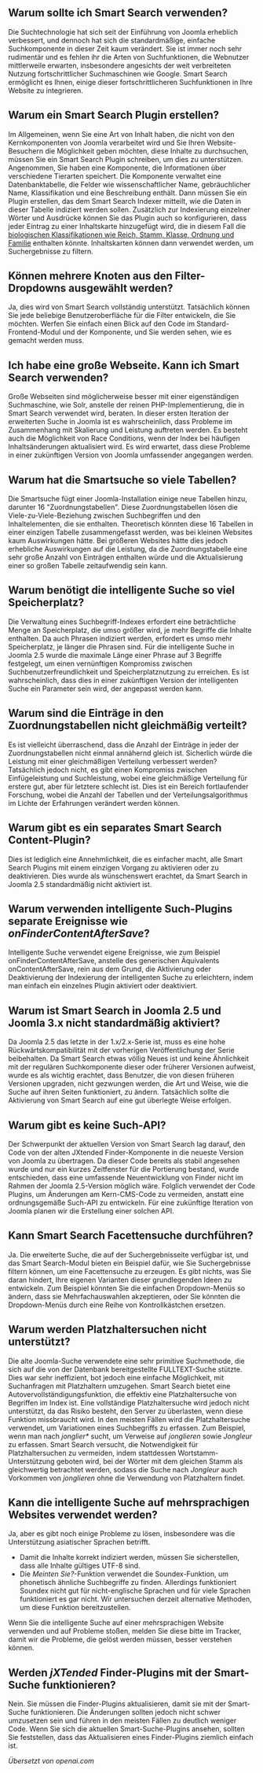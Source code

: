 <!-- Filename: Smart_Search_Frequently_Asked_Questions / Display title: Häufig gestellte Fragen zur intelligenten Suche   -->

## Warum sollte ich Smart Search verwenden?

Die Suchtechnologie hat sich seit der Einführung von Joomla erheblich verbessert, und dennoch hat sich die standardmäßige, einfache Suchkomponente in dieser Zeit kaum verändert. Sie ist immer noch sehr rudimentär und es fehlen ihr die Arten von Suchfunktionen, die Webnutzer mittlerweile erwarten, insbesondere angesichts der weit verbreiteten Nutzung fortschrittlicher Suchmaschinen wie Google. Smart Search ermöglicht es Ihnen, einige dieser fortschrittlicheren Suchfunktionen in Ihre Website zu integrieren.

## Warum ein Smart Search Plugin erstellen?

Im Allgemeinen, wenn Sie eine Art von Inhalt haben, die nicht von den Kernkomponenten von Joomla verarbeitet wird und Sie Ihren Website-Besuchern die Möglichkeit geben möchten, diese Inhalte zu durchsuchen, müssen Sie ein Smart Search Plugin schreiben, um dies zu unterstützen. Angenommen, Sie haben eine Komponente, die Informationen über verschiedene Tierarten speichert. Die Komponente verwaltet eine Datenbanktabelle, die Felder wie wissenschaftlicher Name, gebräuchlicher Name, Klassifikation und eine Beschreibung enthält. Dann müssen Sie ein Plugin erstellen, das dem Smart Search Indexer mitteilt, wie die Daten in dieser Tabelle indiziert werden sollen. Zusätzlich zur Indexierung einzelner Wörter und Ausdrücke können Sie das Plugin auch so konfigurieren, dass jeder Eintrag zu einer Inhaltskarte hinzugefügt wird, die in diesem Fall die
<a href="https://en.wikipedia.org/wiki/Taxonomy_(biology)"
rel="nofollow noreferrer noopener">biologischen Klassifikationen wie Reich, Stamm, Klasse, Ordnung und Familie</a> enthalten könnte. Inhaltskarten können dann verwendet werden, um Suchergebnisse zu filtern.

## Können mehrere Knoten aus den Filter-Dropdowns ausgewählt werden?

Ja, dies wird von Smart Search vollständig unterstützt. Tatsächlich können Sie jede beliebige Benutzeroberfläche für die Filter entwickeln, die Sie möchten. Werfen Sie einfach einen Blick auf den Code im Standard-Frontend-Modul und der Komponente, und Sie werden sehen, wie es gemacht werden muss.

## Ich habe eine große Webseite. Kann ich Smart Search verwenden?

Große Webseiten sind möglicherweise besser mit einer eigenständigen Suchmaschine, wie Solr, anstelle der reinen PHP-Implementierung, die in Smart Search verwendet wird, beraten. In dieser ersten Iteration der erweiterten Suche in Joomla ist es wahrscheinlich, dass Probleme im Zusammenhang mit Skalierung und Leistung auftreten werden. Es besteht auch die Möglichkeit von Race Conditions, wenn der Index bei häufigen Inhaltsänderungen aktualisiert wird. Es wird erwartet, dass diese Probleme in einer zukünftigen Version von Joomla umfassender angegangen werden.

## Warum hat die Smartsuche so viele Tabellen?

Die Smartsuche fügt einer Joomla-Installation einige neue Tabellen hinzu, darunter 16 "Zuordnungstabellen". Diese Zuordnungstabellen lösen die Viele-zu-Viele-Beziehung zwischen Suchbegriffen und den Inhaltelementen, die sie enthalten. Theoretisch könnten diese 16 Tabellen in einer einzigen Tabelle zusammengefasst werden, was bei kleinen Websites kaum Auswirkungen hätte. Bei größeren Websites hätte dies jedoch erhebliche Auswirkungen auf die Leistung, da die Zuordnungstabelle eine sehr große Anzahl von Einträgen enthalten würde und die Aktualisierung einer so großen Tabelle zeitaufwendig sein kann.

## Warum benötigt die intelligente Suche so viel Speicherplatz?

Die Verwaltung eines Suchbegriff-Indexes erfordert eine beträchtliche Menge an Speicherplatz, die umso größer wird, je mehr Begriffe die Inhalte enthalten. Da auch Phrasen indiziert werden, erfordert es umso mehr Speicherplatz, je länger die Phrasen sind. Für die intelligente Suche in Joomla 2.5 wurde die maximale Länge einer Phrase auf 3 Begriffe festgelegt, um einen vernünftigen Kompromiss zwischen Suchbenutzerfreundlichkeit und Speicherplatznutzung zu erreichen. Es ist wahrscheinlich, dass dies in einer zukünftigen Version der intelligenten Suche ein Parameter sein wird, der angepasst werden kann.

## Warum sind die Einträge in den Zuordnungstabellen nicht gleichmäßig verteilt?

Es ist vielleicht überraschend, dass die Anzahl der Einträge in jeder der Zuordnungstabellen nicht einmal annähernd gleich ist. Sicherlich würde die Leistung mit einer gleichmäßigen Verteilung verbessert werden? Tatsächlich jedoch nicht, es gibt einen Kompromiss zwischen Einfügeleistung und Suchleistung, wobei eine gleichmäßige Verteilung für erstere gut, aber für letztere schlecht ist. Dies ist ein Bereich fortlaufender Forschung, wobei die Anzahl der Tabellen und der Verteilungsalgorithmus im Lichte der Erfahrungen verändert werden können.

## Warum gibt es ein separates Smart Search Content-Plugin?

Dies ist lediglich eine Annehmlichkeit, die es einfacher macht, alle Smart Search Plugins mit einem einzigen Vorgang zu aktivieren oder zu deaktivieren. Dies wurde als wünschenswert erachtet, da Smart Search in Joomla 2.5 standardmäßig nicht aktiviert ist.

## Warum verwenden intelligente Such-Plugins separate Ereignisse wie *onFinderContentAfterSave*?

Intelligente Suche verwendet eigene Ereignisse, wie zum Beispiel onFinderContentAfterSave, anstelle des generischen Äquivalents onContentAfterSave, rein aus dem Grund, die Aktivierung oder Deaktivierung der Indexierung der intelligenten Suche zu erleichtern, indem man einfach ein einzelnes Plugin aktiviert oder deaktiviert.

## Warum ist Smart Search in Joomla 2.5 und Joomla 3.x nicht standardmäßig aktiviert?

Da Joomla 2.5 das letzte in der 1.x/2.x-Serie ist, muss es eine hohe
Rückwärtskompatibilität mit der vorherigen Veröffentlichung der Serie
beibehalten. Da Smart Search etwas völlig Neues ist und keine
Ähnlichkeit mit der regulären Suchkomponente dieser oder früherer
Versionen aufweist, wurde es als wichtig erachtet, dass Benutzer, die
von diesen früheren Versionen upgraden, nicht gezwungen werden, die
Art und Weise, wie die Suche auf ihren Seiten funktioniert, zu ändern.
Tatsächlich sollte die Aktivierung von Smart Search auf eine gut
überlegte Weise erfolgen.

## Warum gibt es keine Such-API?

Der Schwerpunkt der aktuellen Version von Smart Search lag darauf, den Code von der alten JXtended Finder-Komponente in die neueste Version von Joomla zu übertragen. Da dieser Code bereits als stabil angesehen wurde und nur ein kurzes Zeitfenster für die Portierung bestand, wurde entschieden, dass eine umfassende Neuentwicklung von Finder nicht im Rahmen der Joomla 2.5-Version möglich wäre. Folglich verwendet der Code Plugins, um Änderungen am Kern-CMS-Code zu vermeiden, anstatt eine ordnungsgemäße Such-API zu entwickeln. Für eine zukünftige Iteration von Joomla planen wir die Erstellung einer solchen API.

## Kann Smart Search Facettensuche durchführen?

Ja. Die erweiterte Suche, die auf der Suchergebnisseite verfügbar ist, und das Smart Search-Modul bieten ein Beispiel dafür, wie Sie Suchergebnisse filtern können, um eine Facettensuche zu erzeugen. Es gibt nichts, was Sie daran hindert, Ihre eigenen Varianten dieser grundlegenden Ideen zu entwickeln. Zum Beispiel könnten Sie die einfachen Dropdown-Menüs so ändern, dass sie Mehrfachauswahlen akzeptieren, oder Sie könnten die Dropdown-Menüs durch eine Reihe von Kontrollkästchen ersetzen.

## Warum werden Platzhaltersuchen nicht unterstützt?

Die alte Joomla-Suche verwendete eine sehr primitive Suchmethode, die sich auf die von der Datenbank bereitgestellte FULLTEXT-Suche stützte. Dies war sehr ineffizient, bot jedoch eine einfache Möglichkeit, mit Suchanfragen mit Platzhaltern umzugehen. Smart Search bietet eine Autovervollständigungsfunktion, die effektiv eine Platzhaltersuche von Begriffen im Index ist. Eine vollständige Platzhaltersuche wird jedoch nicht unterstützt, da das Risiko besteht, den Server zu überlasten, wenn diese Funktion missbraucht wird. In den meisten Fällen wird die Platzhaltersuche verwendet, um Variationen eines Suchbegriffs zu erfassen. Zum Beispiel, wenn man nach *jonglier\** sucht, um Verweise auf *jonglieren* sowie *Jongleur* zu erfassen. Smart Search versucht, die Notwendigkeit für Platzhaltersuchen zu vermeiden, indem stattdessen Wortstamm-Unterstützung geboten wird, bei der Wörter mit dem gleichen Stamm als gleichwertig betrachtet werden, sodass die Suche nach *Jongleur* auch Vorkommen von *jonglieren* ohne die Verwendung von Platzhaltern findet.

## Kann die intelligente Suche auf mehrsprachigen Websites verwendet werden?

Ja, aber es gibt noch einige Probleme zu lösen, insbesondere was die Unterstützung asiatischer Sprachen betrifft.

- Damit die Inhalte korrekt indiziert werden, müssen Sie sicherstellen, dass alle Inhalte gültiges UTF-8 sind.
- Die *Meinten Sie?*-Funktion verwendet die Soundex-Funktion, um phonetisch ähnliche Suchbegriffe zu finden. Allerdings funktioniert Soundex nicht gut für nicht-englische Sprachen und für viele Sprachen funktioniert es gar nicht. Wir untersuchen derzeit alternative Methoden, um diese Funktion bereitzustellen.

Wenn Sie die intelligente Suche auf einer mehrsprachigen Website verwenden und auf Probleme stoßen, melden Sie diese bitte im Tracker, damit wir die Probleme, die gelöst werden müssen, besser verstehen können.

## Werden *jXTended* Finder-Plugins mit der Smart-Suche funktionieren?

Nein. Sie müssen die Finder-Plugins aktualisieren, damit sie mit der Smart-Suche funktionieren. Die Änderungen sollten jedoch nicht schwer umzusetzen sein und führen in den meisten Fällen zu deutlich weniger Code. Wenn Sie sich die aktuellen Smart-Suche-Plugins ansehen, sollten Sie feststellen, dass das Aktualisieren eines Finder-Plugins ziemlich einfach ist.

*Übersetzt von openai.com*

